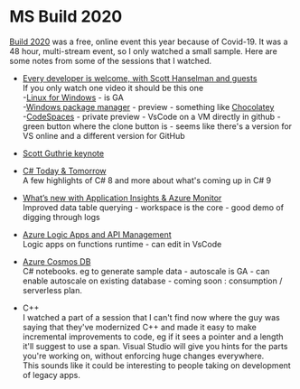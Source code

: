 # MS Build 2020

[Build 2020](https://mybuild.microsoft.com/)
was a free, online event this year because of Covid-19.
It was a 48 hour, multi-stream event,
so I only watched a small sample.
Here are some notes from some of the sessions that I watched.

- [Every developer is welcome, with Scott Hanselman and guests](https://mybuild.microsoft.com/sessions/871ef73f-f04a-405b-a0fa-01d7433067d1)  
If you only watch one video it should be this one  
-[Linux for Windows](https://aka.ms/wsl) - is GA  
-[Windows package manager](https://aka.ms/winget) - preview - something like [Chocolatey](https://chocolatey.org/)  
-[CodeSpaces](https://aka.ms/codespaces) - private preview - VsCode on a VM directly in github - green button where the clone button is - seems like there's a version for VS online and a different version for GitHub

- [Scott Guthrie keynote](https://mybuild.microsoft.com/sessions/f58eb603-46cb-4d4b-975f-338d587b3d7d)

- [C# Today & Tomorrow](https://mybuild.microsoft.com/sessions/cea64369-aed9-4497-83f1-d3cf1360a57d)  
A few highlights of C# 8 and more about what's coming up in C# 9

- [What’s new with Application Insights & Azure Monitor](https://mybuild.microsoft.com/sessions/279676e7-2c9b-4209-a070-b393812bae16)  
Improved data table querying - workspace is the core - good demo of digging through logs

- [Azure Logic Apps and API Management](https://channel9.msdn.com/Events/Build/2020/BOD127)  
Logic apps on functions runtime - can edit in VsCode

- [Azure Cosmos DB](https://mybuild.microsoft.com/sessions/d29f7dd6-0e89-4d05-a417-86e0b7513a20)  
C# notebooks. eg to generate sample data -
autoscale is GA - can enable autoscale on existing database -
coming soon : consumption / serverless plan.

- C++  
I watched a part of a session that I can't find now
where the guy was saying that they've modernized C++ and made it easy to make incremental improvements to code,
eg if it sees a pointer and a length it'll suggest to use a span.
Visual Studio will give you hints for the parts you're working on,
without enforcing huge changes everywhere.  
This sounds like it could be interesting to people taking on development of legacy apps.
